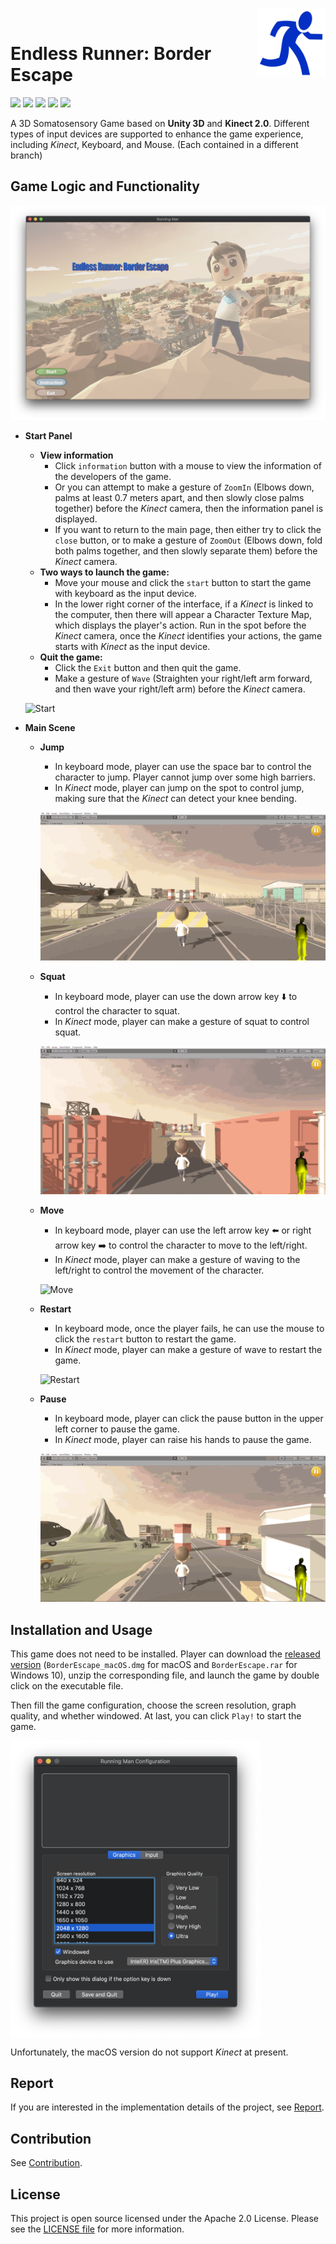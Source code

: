  <img src="./Images/run.png" align="right" height="110"/>

# Endless Runner: Border Escape

<p align="left">
    <a href="https://unity3d.com"><img src="https://badgen.net/badge/Unity/2019.3.0a3/orange" /></a>
     <a href="http://www.k4w.cn"><img src="https://badgen.net/badge/Kinect/2.0/purple" /></a>
    <a href="https://unity3d.com"><img src="https://badgen.net/badge/platform/windows,xbox%20360,macOS?list=1" /></a>
    <a href="LICENSE"><img src="https://badgen.net/badge/license/Apache%202.0/blue" /></a>
    <a href="https://github.com/154544017/BorderEscape"><img src="https://badgen.net/badge/-/github?icon=github&label" /></a>

A 3D Somatosensory Game based on **Unity 3D** and **Kinect 2.0**.  Different types of input devices are supported to enhance the game experience, including *Kinect*, Keyboard, and Mouse. (Each contained in a different branch)

## Game Logic and Functionality

![Start](Images/start.png)

- **Start Panel**
  
  - **View information**
    - Click `information` button with a mouse to view the information of the developers of the game.
    - Or you can attempt to make a gesture of `ZoomIn` (Elbows down, palms at least 0.7 meters apart, and then slowly close palms together) before the *Kinect* camera, then the information panel is displayed.
    - If you want to return to the main page, then either try to click the `close` button, or to make a gesture of `ZoomOut` (Elbows down, fold both palms together, and then slowly separate them) before the *Kinect* camera.
  - **Two ways to launch the game:**
    - Move your mouse and click the `start` button to start the game with keyboard as the input device.
    - In the lower right corner of the interface, if a *Kinect* is linked to the computer, then there will appear a Character Texture Map, which displays the player's action. Run in the spot before the *Kinect* camera, once the *Kinect* identifies your actions, the game starts with *Kinect* as the input device.
  - **Quit the game:**
    - Click the `Exit` button and then quit the game.
    - Make a gesture of `Wave` (Straighten your right/left arm forward, and then wave your right/left arm) before the *Kinect* camera.
  
  ![Start](demo/start.gif)
  
- **Main Scene**

  - **Jump**

    - In keyboard mode, player can use the space bar to control the character to jump. Player cannot jump over some high barriers.
    - In *Kinect* mode, player can jump on the spot to control jump, making sure that the *Kinect* can detect your knee bending.

    ![jump](demo/jump.gif)

  - **Squat**

    - In keyboard mode, player can use the down arrow key ⬇️ to control the character to squat.
    - In *Kinect* mode, player can make a gesture of squat to control squat.

    ![squat](demo/squat.gif)

  - **Move**

    - In keyboard mode, player can use the left arrow key ⬅️ or right arrow key ➡️ to control the character to move to the left/right.
    - In *Kinect* mode, player can make a gesture of waving to the left/right to control the movement of the character.

    ![Move](demo/move.gif)

  - **Restart**

    - In keyboard mode, once the player fails, he can use the mouse to click the `restart` button to restart the game.
    - In *Kinect* mode, player can make a gesture of wave to restart the game.

    ![Restart](demo/restart.gif)

  - **Pause**

    - In keyboard mode, player can click the pause button in the upper left corner to pause the game.
    - In *Kinect* mode, player can raise his hands to pause the game.

    ![Pause](demo/pause.gif)

## Installation and Usage

This game does not need to be installed. Player can download the [released version](https://github.com/154544017/BorderEscape/releases) (`BorderEscape_macOS.dmg` for macOS and `BorderEscape.rar` for Windows 10), unzip the corresponding file, and launch the game by double click on the executable file.

Then fill the game configuration, choose the screen resolution, graph quality, and whether windowed. At last, you can click `Play!` to start the game.

<img src="./Images/configuration.png" align="center" width="400"/>

Unfortunately, the macOS version do not support *Kinect* at present.

## Report

If you are interested in the implementation details of the project, see [Report](Report.md).

## Contribution

See [Contribution](https://github.com/154544017/BorderEscape/graphs/contributors).

## License

This project is open source licensed under the Apache 2.0 License. Please see the [LICENSE file](LICENSE) for more information.
